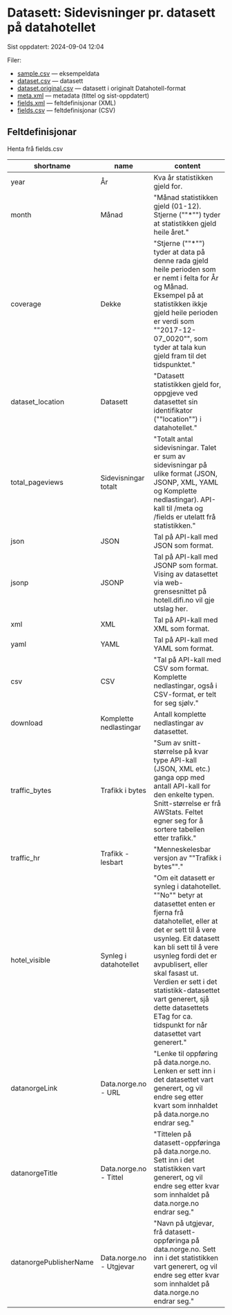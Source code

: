 # Datasett: 	Sidevisninger pr. datasett på datahotellet
 Sist oppdatert: 2024-09-04 12:04

 Filer:
 - [sample.csv](sample.csv) — eksempeldata
 - [dataset.csv](dataset.csv) — datasett
 - [dataset.original.csv](dataset.original.csv) — datasett i originalt Datahotell-format
 - [meta.xml](meta.xml) — metadata (tittel og sist-oppdatert)
 - [fields.xml](fields.xml) — feltdefinisjonar (XML)
 - [fields.csv](fields.csv) — feltdefinisjonar (CSV)


## Feltdefinisjonar
Henta frå fields.csv

| shortname | name | content |
| --- | --- | --- |
| year | År | Kva år statistikken gjeld for. |
| month | Månad | "Månad statistikken gjeld (01-12). Stjerne (""*"") tyder at statistikken gjeld heile året." |
| coverage | Dekke | "Stjerne (""*"") tyder at data på denne rada gjeld heile perioden som er nemt i felta for År og Månad. Eksempel på at statistikken ikkje gjeld heile perioden er verdi som ""2017-12-07_0020"", som tyder at tala kun gjeld fram til det tidspunktet." |
| dataset_location | Datasett | "Datasett statistikken gjeld for, oppgjeve ved datasettet sin identifikator (""location"") i datahotellet." |
| total_pageviews | Sidevisningar totalt | "Totalt antal sidevisningar. Talet er sum av sidevisningar på ulike format (JSON, JSONP, XML, YAML og Komplette nedlastingar). API-kall til /meta og /fields er utelatt frå statistikken." |
| json | JSON | Tal på API-kall med JSON som format. |
| jsonp | JSONP | Tal på API-kall med JSONP som format. Vising av datasettet via web-grensesnittet på hotell.difi.no vil gje utslag her. |
| xml | XML | Tal på API-kall med XML som format. |
| yaml | YAML | Tal på API-kall med YAML som format. |
| csv | CSV | "Tal på API-kall med CSV som format. Komplette nedlastingar, også i CSV-format, er telt for seg sjølv." |
| download | Komplette nedlastingar | Antall komplette nedlastingar av datasettet. |
| traffic_bytes | Trafikk i bytes | "Sum av snitt-størrelse på kvar type API-kall (JSON, XML etc.) ganga opp med antall API-kall for den enkelte typen. Snitt-størrelse er frå AWStats. Feltet egner seg for å sortere tabellen etter trafikk." |
| traffic_hr | Trafikk - lesbart | "Menneskelesbar versjon av ""Trafikk i bytes""." |
| hotel_visible | Synleg i datahotellet | "Om eit datasett er synleg i datahotellet. ""No"" betyr at datasettet enten er fjerna frå datahotellet, eller at det er sett til å vere usynleg. Eit datasett kan bli sett til å vere usynleg fordi det er avpublisert, eller skal fasast ut. Verdien er sett i det statistikk-datasettet vart generert, sjå dette datasettets ETag for ca. tidspunkt for når datasettet vart generert." |
| datanorgeLink | Data.norge.no - URL | "Lenke til oppføring på data.norge.no. Lenken er sett inn i det datasettet vart generert, og vil endre seg etter kvart som innhaldet på data.norge.no endrar seg." |
| datanorgeTitle | Data.norge.no - Tittel | "Tittelen på datasett-oppføringa på data.norge.no. Sett inn i det statistikken vart generert, og vil endre seg etter kvar som innhaldet på data.norge.no endrar seg." |
| datanorgePublisherName | Data.norge.no - Utgjevar | "Navn på utgjevar, frå datasett-oppføringa på data.norge.no. Sett inn i det statistikken vart generert, og vil endre seg etter kvar som innhaldet på data.norge.no endrar seg." |
